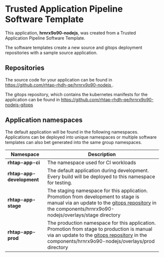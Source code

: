 # Trusted Application Pipeline Software Template

This application, **hrnrx9o90-nodejs**, was created from a Trusted Application Pipeline Software Template.

The software templates create a new source and gitops deployment repositories with a sample source application. 

## Repositories

The source code for your application can be found in [https://github.com/rhtap-rhdh-qe/hrnrx9o90-nodejs ](https://github.com/rhtap-rhdh-qe/hrnrx9o90-nodejs ).
 
The gitops repository, which contains the kubernetes manifests for the application can be found in 
[https://github.com/rhtap-rhdh-qe/hrnrx9o90-nodejs-gitops ](https://github.com/rhtap-rhdh-qe/hrnrx9o90-nodejs-gitops ) 

## Application namespaces 

The default application will be found in the following namespaces. Applications can be deployed into unique namespaces or multiple software templates can also bet generated into the same group namespaces.  

|  Namespace   |  Description   |  
| -------- | -------- |
| **rhtap-app-ci** | The namespace used for CI workloads |
| **rhtap-app-development** | The default application during development. Every build will be deployed to this namespace for testing. |
| **rhtap-app-stage** | The staging namespace for this application. Promotion from development to stage is manual via an update to the [gitops repository](https://github.com/rhtap-rhdh-qe/hrnrx9o90-nodejs-gitops ) in the components/hrnrx9o90-nodejs/overlays/stage directory |
| **rhtap-app-prod** | The production namespace for this application. Promotion from stage to production is manual via an update to the [gitops repository](https://github.com/rhtap-rhdh-qe/hrnrx9o90-nodejs-gitops ) in the components/hrnrx9o90-nodejs/overlays/prod directory |